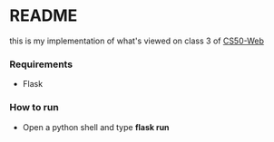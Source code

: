 # README

this is my implementation of what's viewed on class 3 of [CS50-Web](https://courses.edx.org/courses/course-v1:HarvardX+CS50W+We)

### Requirements
* Flask

### How to run
* Open a python shell and type **flask run**
